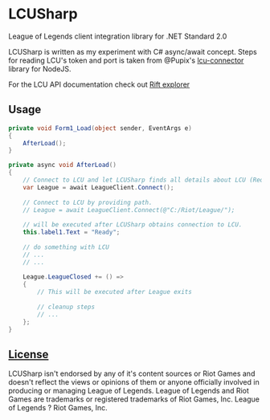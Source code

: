 # LCUSharp 
League of Legends client integration library for .NET Standard 2.0

LCUSharp is written as my experiment with C# async/await concept.
Steps for reading LCU's token and port is taken from @Pupix's [lcu-connector](https://github.com/Pupix/lcu-connector) library for NodeJS.


For the LCU API documentation check out [Rift explorer](https://github.com/Pupix/rift-explorer)

## Usage
```cs
private void Form1_Load(object sender, EventArgs e)
{
	AfterLoad();
}

private async void AfterLoad()
{
	// Connect to LCU and let LCUSharp finds all details about LCU (Requires admin privilege)
	var League = await LeagueClient.Connect();
	
	// Connect to LCU by providing path.
	// League = await LeagueClient.Connect(@"C:/Riot/League/");
	
	// will be executed after LCUSharp obtains connection to LCU.
	this.label1.Text = "Ready";
	
	// do something with LCU
	// ...
	// ...
	
	League.LeagueClosed += () =>
	{
		// This will be executed after League exits
		
		// cleanup steps
		// ...
	};
}
```

## [License](LICENSE.md)
LCUSharp isn't endorsed by any of it's content sources or Riot Games and doesn't reflect the views or opinions of them or anyone officially involved in producing or managing League of Legends. League of Legends and Riot Games are trademarks or registered trademarks of Riot Games, Inc. League of Legends ? Riot Games, Inc.
